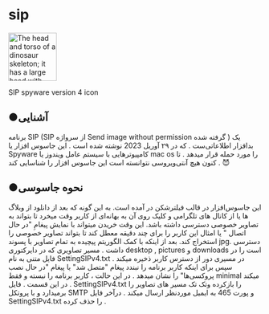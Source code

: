 # sip




<div class="figure">
  <img src="https://s8.uupload.ir/files/ic_tqja.png"
       alt="The head and torso of a dinosaur skeleton;
            it has a large head with long sharp teeth"
       width="96"
       title = " SIP icon " 
       height="96">

  <p>SIP spyware version 4 icon</p>
</div>

<h2>●آشنایی</h2>
<p> برنامه SIP (SIP از سرواژه Send image without permission گرفته شده ) یک بدافزار اطلاعاتی‌ست . که در ۲۹ آوریل  2023 نوشته شده است . این جاسوس افزار یا Spyware کامپیوترهایی با سیستم عامل ویندوز یا mac os را مورد حمله قرار میدهد . 
تا کنون هیچ آنتی‌ویروسی نتوانسته است این جاسوس افزار را شناسایی کند ‌. 😈</p>
<h2>●نحوه جاسوسی</h2>
<p>این جاسوس‌افزار در قالب فیلترشکن در آمده است. به این گونه که بعد از دانلود از وبلاگ ها یا از کانال های تلگرامی و کلیک روی آن به بهانه‌ای از کاربر وقت میخرد  تا بتواند به تصاویر خصوصی دسترسی داشته باشد. این وقت خریدن میتواند با نمایش پیغامِ "در حال اتصال " یا امثال این کاربر را برای چند دقیقه معطل کند تا بتواند تصاویر خصوصی را استخراج کند. بعد از اینکه با کمک الگوریتم پیچیده به تمام تصاویر با پسوند jpg. دسترسی داشت . 
 مسیر تصاویری که در دایرکتوری  desktop , pictures  و downloads است را در فایل متنی به نام‌ SettingSIPv4.txt در مسیری دور از دسترس کاربر ذخیره میکند .
سپس برای اینکه کاربر برنامه را نبندد پیغام "متصل شد" یا پیغام "در حال نصب پروکسی‌ها" را نشان میدهد . در این حالت ، کاربر برنامه را نبسته و فقط minimal میکند .
در این قسمت .
فایل SettingSIPv4.txt  را بازکرده وتک تک مسیر های تصاویر را برمیدارد و با پروتکل SMTP  و پورت 465 به ایمیل موردنظر ارسال میکند . 
درآخر فایل SettingSIPv4.txt را حذف کرده .</p>
